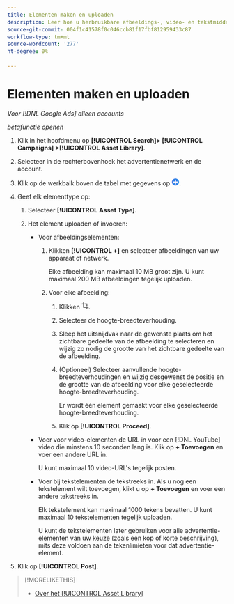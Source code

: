 ```yaml
---
title: Elementen maken en uploaden
description: Leer hoe u herbruikbare afbeeldings-, video- en tekstmiddelen maakt en deze uploadt naar uw [!DNL Google Ads] assenbibliotheek op accountniveau.
source-git-commit: 004f1c41578f0c046ccb81f17fbf812959433c87
workflow-type: tm+mt
source-wordcount: '277'
ht-degree: 0%

---
```


# Elementen maken en uploaden

*Voor [!DNL Google Ads] alleen accounts*

*bètafunctie openen*

1. Klik in het hoofdmenu op **[!UICONTROL Search]> [!UICONTROL Campaigns] >[!UICONTROL Asset Library]**.

1. Selecteer in de rechterbovenhoek het advertentienetwerk en de account.

1. Klik op de werkbalk boven de tabel met gegevens op ![Uploaden](/help/search-social-commerce/assets/add.png "Uploaden").

1. Geef elk elementtype op:

   1. Selecteer **[!UICONTROL Asset Type]**.

   1. Het element uploaden of invoeren:

      * Voor afbeeldingselementen:

         1. Klikken **[!UICONTROL +]** en selecteer afbeeldingen van uw apparaat of netwerk.

            Elke afbeelding kan maximaal 10 MB groot zijn. U kunt maximaal 200 MB afbeeldingen tegelijk uploaden.

         1. Voor elke afbeelding:

            1. Klikken ![Uitsnijden](/help/search-social-commerce/assets/crop.png "Uitsnijden").

            1. Selecteer de hoogte-breedteverhouding.

            1. Sleep het uitsnijdvak naar de gewenste plaats om het zichtbare gedeelte van de afbeelding te selecteren en wijzig zo nodig de grootte van het zichtbare gedeelte van de afbeelding.

            1. (Optioneel) Selecteer aanvullende hoogte-breedteverhoudingen en wijzig desgewenst de positie en de grootte van de afbeelding voor elke geselecteerde hoogte-breedteverhouding.

               Er wordt één element gemaakt voor elke geselecteerde hoogte-breedteverhouding.

            1. Klik op **[!UICONTROL Proceed]**.

      * Voer voor video-elementen de URL in voor een [!DNL YouTube] video die minstens 10 seconden lang is. Klik op **+ Toevoegen** en voer een andere URL in.

        U kunt maximaal 10 video-URL&#39;s tegelijk posten.

      * Voer bij tekstelementen de tekstreeks in. Als u nog een tekstelement wilt toevoegen, klikt u op **+ Toevoegen** en voer een andere tekstreeks in.

        Elk tekstelement kan maximaal 1000 tekens bevatten. U kunt maximaal 10 tekstelementen tegelijk uploaden.

        U kunt de tekstelementen later gebruiken voor alle advertentie-elementen van uw keuze (zoals een kop of korte beschrijving), mits deze voldoen aan de tekenlimieten voor dat advertentie-element.

1. Klik op **[!UICONTROL Post]**.

>[!MORELIKETHIS]
>
>* [Over het [!UICONTROL Asset Library]](asset-library-about.md)
